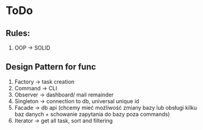 # ToDo

## Rules:

1. OOP -> SOLID

## Design Pattern for func
1. Factory -> task creation
2. Command -> CLI 
3. Observer -> dashboard/ mail remainder
4. Singleton -> connection to db, universal unique id
5. Facade -> db api (chcemy mieć możliwość zmiany bazy lub obsługi kilku baz danych + schowanie zapytania do bazy poza commands)
6. Iterator -> get all task, sort and filtering
